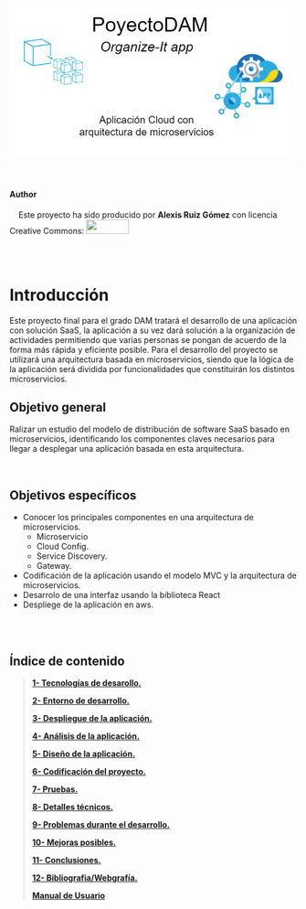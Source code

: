 <div align="center">
<img src="Portada.jpg" />
</div>


<br>
<br>

#### Author
&nbsp;&nbsp;&nbsp; Este proyecto ha sido producido por  <b>Alexis Ruiz Gómez</b> 
con licencia Creative Commons:  <img src="/img/Licencia-Tipo2.png" height="25" width="75"/>  

<br>
<br>

# Introducción


Este proyecto final para el grado DAM tratará el desarrollo de una aplicación con solución SaaS, la aplicación a su vez dará solución
a la organización de actividades permitiendo que varias personas se pongan de acuerdo de la forma más rápida y eficiente posible. 
Para el desarrollo del proyecto se utilizará una arquitectura basada en microservicios, siendo que la lógica de la aplicación será dividida
por funcionalidades que constituirán los distintos microservicios.



## Objetivo general
Ralizar un estudio del modelo de distribución de software SaaS basado en microservicios, identificando los componentes claves necesarios para
llegar a desplegar una aplicación basada en esta arquitectura.


<br>

## Objetivos específicos

<ul>
    <li>Conocer los principales componentes en una arquitectura de microservicios.
        <ul>
        <li>Microservicio</li>
        <li>Cloud Config.</li>
        <li>Service Discovery.</li>
        <li>Gateway.</li>
        </ul>
    </li>    
    <li>Codificación de la aplicación usando el modelo MVC y la arquitectura de microservicios.</li>
    <li>Desarrolo de una interfaz usando la biblioteca React</li>
    <li>Despliege de la aplicación en aws.</li>
</ul>


<br>
<br>


## Índice de contenido
> **[1- Tecnologías de desarollo.](./tecnologias/Tecnologias.md)**
>
> **[2- Entorno de desarrollo.](./entornoDesarrollo/EntornoDesarrollo.md)**
>
> **[3- Despliegue de la aplicación.](./despliegue/Despliegue.md)**
>
> **[4- Análisis de la aplicación.](./analisis/Analisis.md)**
>
> **[5- Diseño de la aplicación.](./diseño/Diseño.md)**
>
> **[6- Codificación del proyecto.](./codificacion/Codificacion.md)**
>
> **[7- Pruebas.](#8)**
>
> **[8- Detalles técnicos.](#9)**
>
> **[9- Problemas durante el desarrollo.](#10)**
>
> **[10- Mejoras posibles.](#11)**
>
> **[11- Conclusiones.](#12)**
>
> **[12- Bibliografia/Webgrafía.](#13)**
>
> **[Manual de Usuario](./manualUsuario/manualUsuario.md)**


<br>
<br>



